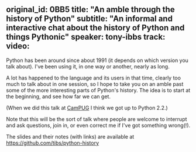 original_id: 0BB5
title: "An amble through the history of Python"
subtitle: "An informal and interactive chat about the history of Python and things Pythonic"
speaker: tony-ibbs
track: 
video:
---
Python has been around since about 1991 (it depends on which version you talk about). I've been using it, in one way or another, nearly as long.

A lot has happened to the language and its users in that time, clearly too much to talk about in one session, so I hope to take you on an amble past some of the more interesting parts of Python's history.
The idea is to start at the beginning, and see how far we can get.

(When we did this talk at [CamPUG](https://www.meetup.com/CamPUG) I think we got up to Python 2.2.)

Note that this will be the sort of talk where people are welcome to interrupt and ask questions, join in, or even correct me if I've got something wrong(!).

The slides and their notes (with links) are available at https://github.com/tibs/python-history
